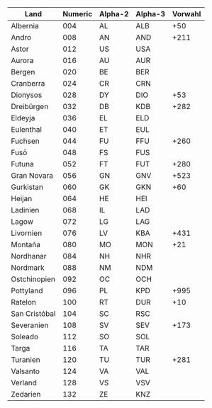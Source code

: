 | Land | Numeric | Alpha-2 | Alpha-3 | Vorwahl |
|------|---------|---------|---------|---------|
| Albernia | 004 | AL | ALB | +50 |
| Andro | 008 | AN | AND | +211 |
| Astor | 012 | US | USA | 
| Aurora | 016 | AU | AUR |
| Bergen | 020 | BE | BER |
| Cranberra | 024 | CR | CRN |
| Dionysos | 028 | DY | DIO | +53 |
| Dreibürgen | 032 | DB | KDB | +282 | 
| Eldeyja | 036 | EL | ELD | 
| Eulenthal | 040 | ET | EUL | 
| Fuchsen | 044 | FU | FFU | +260
| Fusō | 048 | FS | FUS |
| Futuna | 052 | FT | FUT | +280 |
| Gran Novara | 056 | GN | GNV | +523 |
| Gurkistan | 060 | GK | GKN | +60 |
| Heijan | 064 | HE | HEI | 
| Ladinien | 068 | IL | LAD | 
| Lagow | 072 | LG | LAG | 
| Livornien | 076 | LV | KBA | +431 |
| Montaña | 080 | MO | MON | +21 |
| Nordhanar | 084 | NH | NHR | 
| Nordmark | 088 | NM | NDM | 
| Ostchinopien | 092 | OC | OCH | 
| Pottyland | 096 | PL | KPD | +995 | 
| Ratelon | 100 | RT | DUR | +10 |
| San Cristóbal | 104 | SC | RSC | 
| Severanien | 108 | SV | SEV | +173
| Soleado | 112 | SO | SOL | 
| Targa | 116 | TA | TAR | 
| Turanien | 120 | TU | TUR | +281
| Valsanto | 124 | VA | VAL | 
| Verland | 128 | VS | VSV | 
| Zedarien | 132 | ZE | KNZ | 
